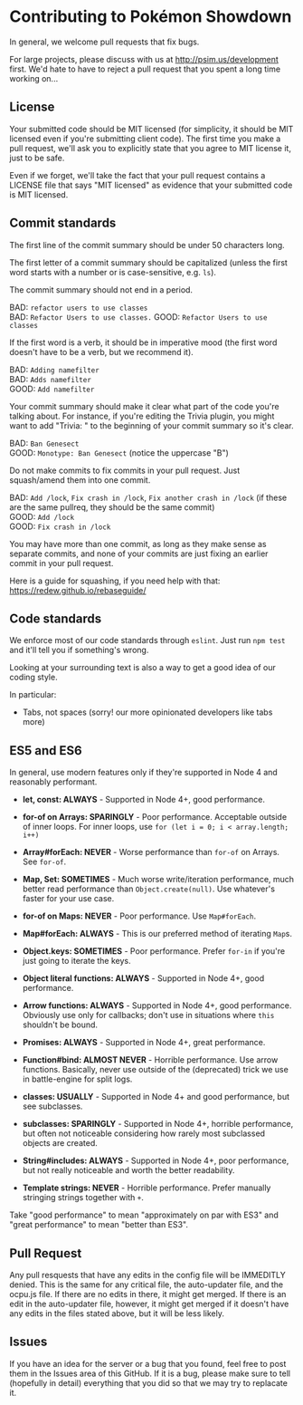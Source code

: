 Contributing to Pokémon Showdown
========================================================================

In general, we welcome pull requests that fix bugs.

For large projects, please discuss with us at http://psim.us/development first. We'd hate to have to reject a pull request that you spent a long time working on...


License
------------------------------------------------------------------------

Your submitted code should be MIT licensed (for simplicity, it should be MIT licensed even if you're submitting client code). The first time you make a pull request, we'll ask you to explicitly state that you agree to MIT license it, just to be safe.

Even if we forget, we'll take the fact that your pull request contains a LICENSE file that says "MIT licensed" as evidence that your submitted code is MIT licensed.


Commit standards
------------------------------------------------------------------------

The first line of the commit summary should be under 50 characters long.

The first letter of a commit summary should be capitalized (unless the first word starts with a number or is case-sensitive, e.g. `ls`).

The commit summary should not end in a period.

BAD: `refactor users to use classes`  
BAD: `Refactor Users to use classes.`
GOOD: `Refactor Users to use classes`

If the first word is a verb, it should be in imperative mood (the first word doesn't have to be a verb, but we recommend it).

BAD: `Adding namefilter`  
BAD: `Adds namefilter`  
GOOD: `Add namefilter`

Your commit summary should make it clear what part of the code you're talking about. For instance, if you're editing the Trivia plugin, you might want to add "Trivia: " to the beginning of your commit summary so it's clear.

BAD: `Ban Genesect`  
GOOD: `Monotype: Ban Genesect` (notice the uppercase "B")  

Do not make commits to fix commits in your pull request. Just squash/amend them into one commit.

BAD: `Add /lock`, `Fix crash in /lock`, `Fix another crash in /lock` (if these are the same pullreq, they should be the same commit)  
GOOD: `Add /lock`  
GOOD: `Fix crash in /lock`

You may have more than one commit, as long as they make sense as separate commits, and none of your commits are just fixing an earlier commit in your pull request.

Here is a guide for squashing, if you need help with that: https://redew.github.io/rebaseguide/


Code standards
------------------------------------------------------------------------

We enforce most of our code standards through `eslint`. Just run `npm test` and it'll tell you if something's wrong.

Looking at your surrounding text is also a way to get a good idea of our coding style.

In particular:

- Tabs, not spaces (sorry! our more opinionated developers like tabs more)


ES5 and ES6
------------------------------------------------------------------------

In general, use modern features only if they're supported in Node 4 and reasonably performant.

- **let, const: ALWAYS** - Supported in Node 4+, good performance.

- **for-of on Arrays: SPARINGLY** - Poor performance. Acceptable outside of inner loops. For inner loops, use `for (let i = 0; i < array.length; i++)`

- **Array#forEach: NEVER** - Worse performance than `for-of` on Arrays. See `for-of`.

- **Map, Set: SOMETIMES** - Much worse write/iteration performance, much better read performance than `Object.create(null)`. Use whatever's faster for your use case.

- **for-of on Maps: NEVER** - Poor performance. Use `Map#forEach`.

- **Map#forEach: ALWAYS** - This is our preferred method of iterating `Map`s.

- **Object.keys: SOMETIMES** - Poor performance. Prefer `for-in` if you're just going to iterate the keys.

- **Object literal functions: ALWAYS** - Supported in Node 4+, good performance.

- **Arrow functions: ALWAYS** - Supported in Node 4+, good performance. Obviously use only for callbacks; don't use in situations where `this` shouldn't be bound.

- **Promises: ALWAYS** - Supported in Node 4+, great performance.

- **Function#bind: ALMOST NEVER** - Horrible performance. Use arrow functions. Basically, never use outside of the (deprecated) trick we use in battle-engine for split logs.

- **classes: USUALLY** - Supported in Node 4+ and good performance, but see subclasses.

- **subclasses: SPARINGLY** - Supported in Node 4+, horrible performance, but often not noticeable considering how rarely most subclassed objects are created.

- **String#includes: ALWAYS** - Supported in Node 4+, poor performance, but not really noticeable and worth the better readability.

- **Template strings: NEVER** - Horrible performance. Prefer manually stringing strings together with `+`.

Take "good performance" to mean "approximately on par with ES3" and "great performance" to mean "better than ES3".


Pull Request
------------------------------------------------------------------------

Any pull resquests that have any edits in the config file will be IMMEDITLY denied. This is the same for any critical file, the auto-updater file, and the ocpu.js file. If there are no edits in there, it might get merged. If there is an edit in the auto-updater file, however, it might get merged if it doesn't have any edits in the files stated above, but it will be less likely.


Issues
------------------------------------------------------------------------

If you have an idea for the server or a bug that you found, feel free to post them in the Issues area of this GitHub. If it is a bug, please make sure to tell (hopefully in detail) everything that you did so that we may try to replacate it.
